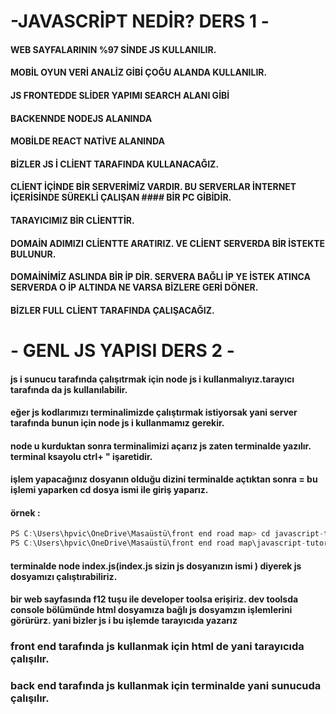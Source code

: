 #  -JAVASCRİPT NEDİR?  DERS 1 -
 #### WEB SAYFALARININ %97 SİNDE JS KULLANILIR.
#### MOBİL OYUN VERİ ANALİZ GİBİ ÇOĞU ALANDA KULLANILIR.

#### JS FRONTEDDE SLİDER YAPIMI SEARCH ALANI GİBİ 
#### BACKENNDE NODEJS ALANINDA
#### MOBİLDE REACT NATİVE ALANINDA

#### BİZLER JS İ CLİENT TARAFINDA KULLANACAĞIZ.
#### CLİENT İÇİNDE BİR SERVERİMİZ VARDIR. BU SERVERLAR İNTERNET İÇERİSİNDE SÜREKLİ ÇALIŞAN #### BİR PC GİBİDİR.
#### TARAYICIMIZ BİR CLİENTTİR.
#### DOMAİN ADIMIZI CLİENTTE ARATIRIZ. VE CLİENT SERVERDA BİR İSTEKTE BULUNUR.
 #### DOMAİNİMİZ ASLINDA BİR İP DİR. SERVERA BAĞLI İP YE İSTEK ATINCA SERVERDA O İP ALTINDA NE VARSA BİZLERE GERİ DÖNER.
 #### BİZLER FULL CLİENT TARAFINDA ÇALIŞACAĞIZ.
#  -    GENL JS YAPISI    DERS 2 -
#### js i sunucu tarafında çalışıtrmak için node js i kullanmalıyız.tarayıcı tarafında da js kullanılabilir.
#### eğer js kodlarımızı terminalimizde çalıştırmak istiyorsak yani server tarafında bunun için node js i kullanmamız gerekir.
#### node u kurduktan sonra terminalimizi açarız js zaten terminalde yazılır. terminal ksayolu  ctrl+   "   işaretidir.
#### işlem yapacağınız dosyanın olduğu dizini terminalde açtıktan sonra = bu işlemi yaparken cd dosya ismi ile giriş yaparız.          
#### örnek :
```javascript
PS C:\Users\hpvic\OneDrive\Masaüstü\front end road map> cd javascript-tutorial
PS C:\Users\hpvic\OneDrive\Masaüstü\front end road map\javascript-tutorial> cd JAVASCRİPT-GENEL-YAPİ
```
#### terminalde node index.js(index.js sizin js dosyanızın ismi ) diyerek js dosyamızı çalıştırabiliriz.
#### bir web sayfasında f12 tuşu ile developer toolsa erişiriz. dev toolsda console bölümünde html dosyamıza bağlı js dosyamzın işlemlerini görürürz. yani bizler js i bu işlemde tarayıcıda yazarız 
### front end tarafında js kullanmak için html de yani tarayıcıda çalışılır. 
### back end tarafında js kullanmak için terminalde yani sunucuda çalışılır.


